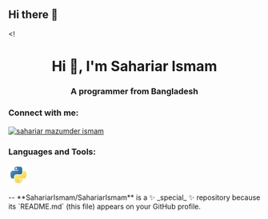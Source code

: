 ## Hi there 👋

<!<h1 align="center">Hi 👋, I'm Sahariar Ismam</h1>
<h3 align="center">A programmer from Bangladesh</h3>

<h3 align="left">Connect with me:</h3>
<p align="left">
<a href="https://fb.com/sahariar mazumder ismam" target="blank"><img align="center" src="https://raw.githubusercontent.com/rahuldkjain/github-profile-readme-generator/master/src/images/icons/Social/facebook.svg" alt="sahariar mazumder ismam" height="30" width="40" /></a>
</p>

<h3 align="left">Languages and Tools:</h3>
<p align="left"> <a href="https://www.python.org" target="_blank" rel="noreferrer"> <img src="https://raw.githubusercontent.com/devicons/devicon/master/icons/python/python-original.svg" alt="python" width="40" height="40"/> </a> </p>
--
**SahariarIsmam/SahariarIsmam** is a ✨ _special_ ✨ repository because its `README.md` (this file) appears on your GitHub profile.

